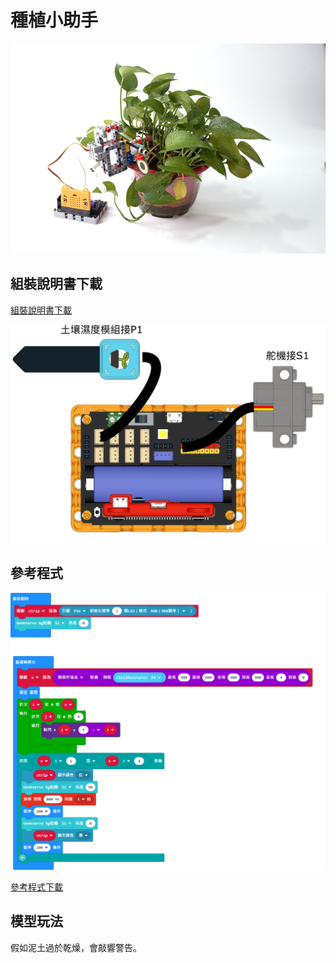 # 種植小助手

![](../images/plant.png)

## 組裝說明書下載

[組裝說明書下載](https://drive.google.com/drive/folders/1wg_edUZFrqyUONA0FJ6vFBkGArRsfnf4?usp=sharing)

![](../images/plant_wire.png)

## 參考程式

![](../images/plant_code.png)

[參考程式下載](https://makecode.microbit.org/_RmuazT3u3KAD)

## 模型玩法

假如泥土過於乾燥，會敲響警告。